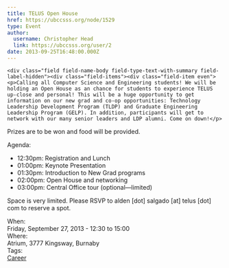 ```yaml
---
title: TELUS Open House 
href: https://ubccsss.org/node/1529
type: Event
author:
  username: Christopher Head
  link: https://ubccsss.org/user/2
date: 2013-09-25T16:48:00.000Z
---
```



    <div class="field field-name-body field-type-text-with-summary field-label-hidden"><div class="field-items"><div class="field-item even"><p>Calling all Computer Science and Engineering students! We will be holding an Open House as an chance for students to experience TELUS up-close and personal! This will be a huge opportunity to get information on our new grad and co-op opportunities: Technology Leadership Development Program (TLDP) and Graduate Engineering Leadership Program (GELP). In addition, participants will get to network with our many senior leaders and LDP alumni. Come on down!</p>
<p>Prizes are to be won and food will be provided.</p>
<p>Agenda:</p>
<ul>
<li>12:30pm: Registration and Lunch</li>
<li>01:00pm: Keynote Presentation</li>
<li>01:30pm: Introduction to New Grad programs</li>
<li>02:00pm: Open House and networking</li>
<li>03:00pm: Central Office tour (optional&#x2014;limited)</li>
</ul>
<p>Space is very limited. Please RSVP to alden [dot] salgado [at] telus [dot] com to reserve a spot.</p>
</div></div></div><div class="field field-name-field-dates field-type-datetime field-label-above"><div class="field-label">When:&#xA0;</div><div class="field-items"><div class="field-item even"><span class="date-display-single">Friday, September 27, 2013 - <span class="date-display-range"><span class="date-display-start">12:30</span> to <span class="date-display-end">15:00</span></span></span></div></div></div><div class="field field-name-field-location field-type-text field-label-above"><div class="field-label">Where:&#xA0;</div><div class="field-items"><div class="field-item even">Atrium, 3777 Kingsway, Burnaby</div></div></div>    <footer>
    <div class="field field-name-field-tags field-type-taxonomy-term-reference field-label-above"><div class="field-label">Tags:&#xA0;</div><div class="field-items"><div class="field-item even"><a href="/career">Career</a></div></div></div>      </footer>
    